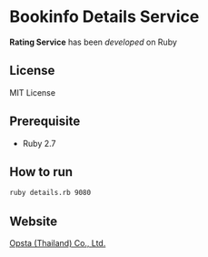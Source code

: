 # Bookinfo Details Service

**Rating Service** has been *developed* on Ruby

## License

MIT License

## Prerequisite

- Ruby 2.7

## How to run

```bash
ruby details.rb 9080
```

## Website

[Opsta (Thailand) Co., Ltd.](https://www.opsta.co.th)